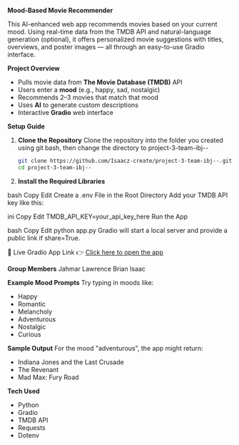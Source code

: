 **Mood-Based Movie Recommender**

This AI-enhanced web app recommends movies based on your current mood. Using real-time data from the TMDB API and natural-language generation (optional), 
it offers personalized movie suggestions with titles, overviews, and poster images — all through an easy-to-use Gradio interface.

**Project Overview**

- Pulls movie data from **The Movie Database (TMDB)** API  
- Users enter a **mood** (e.g., happy, sad, nostalgic)  
- Recommends 2–3 movies that match that mood  
- Uses **AI** to generate custom descriptions  
- Interactive **Gradio** web interface  

**Setup Guide**

1. **Clone the Repository**
   Clone the repository into the folder you created using git bash, then change the directory to project-3-team-ibj-- 
   ```bash
   git clone https://github.com/Isaacz-create/project-3-team-ibj--.git
   cd project-3-team-ibj--

3. **Install the Required Libraries**

bash
Copy
Edit
Create a .env File in the Root Directory
Add your TMDB API key like this:

ini
Copy
Edit
TMDB_API_KEY=your_api_key_here
Run the App

bash
Copy
Edit
python app.py
Gradio will start a local server and provide a public link if share=True.

🔗 Live Gradio App Link
👉 [Click here to open the app](https://e7b6dded4702e6a505.gradio.live)

**Group Members**
Jahmar Lawrence
Brian
Isaac

**Example Mood Prompts**
Try typing in moods like:

- Happy
- Romantic
- Melancholy
- Adventurous
- Nostalgic
- Curious

**Sample Output**
For the mood "adventurous", the app might return:

- Indiana Jones and the Last Crusade
- The Revenant
- Mad Max: Fury Road

**Tech Used**
- Python
- Gradio
- TMDB API
- Requests
- Dotenv
